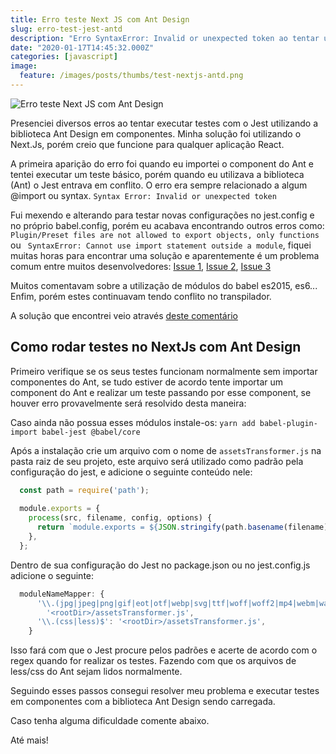 ```yaml
---
title: Erro teste Next JS com Ant Design
slug: erro-test-jest-antd
description: "Erro SyntaxError: Invalid or unexpected token ao tentar utilizar Ant Design ao realizar testes no Next Js"
date: "2020-01-17T14:45:32.000Z"
categories: [javascript]
image:
  feature: /images/posts/thumbs/test-nextjs-antd.png
---
```


![Erro teste Next JS com Ant Design](/images/posts/thumbs/test-nextjs-antd.png)

Presenciei diversos erros ao tentar executar testes com o Jest utilizando a biblioteca Ant Design em componentes. Minha solução foi utilizando o Next.Js, porém creio que funcione para qualquer aplicação React.

A primeira aparição do erro foi quando eu importei o component  do Ant e tentei executar um teste básico, porém quando eu utilizava a biblioteca (Ant) o Jest entrava em conflito. O erro era sempre relacionado a algum @import ou syntax.
`Syntax Error: Invalid or unexpected token`

Fui mexendo e alterando para testar novas configurações no jest.config e no próprio babel.config, porém eu acabava encontrando outros erros como:
`Plugin/Preset files are not allowed to export objects, only functions` ou ` SyntaxError: Cannot use import statement outside a module`, fiquei muitas horas para encontrar uma solução e aparentemente é um problema comum entre muitos desenvolvedores: [Issue 1](https://github.com/vuejs/vue-cli/issues/1584), [Issue 2](https://github.com/facebook/jest/issues/6933), [Issue 3](https://github.com/facebook/jest/issues/2081)

Muitos comentavam sobre a utilização de módulos do babel es2015, es6... Enfim, porém estes continuavam tendo conflito no transpilador.

A solução que encontrei veio através [deste comentário](https://github.com/facebook/jest/issues/2663#issuecomment-317109798)

## Como rodar testes no NextJs com Ant Design

Primeiro verifique se os seus testes funcionam normalmente sem importar componentes do Ant, se tudo estiver de acordo tente importar um component do Ant e realizar um teste passando por esse component, se houver erro provavelmente será resolvido desta maneira:

Caso ainda não possua esses módulos instale-os:
`yarn add babel-plugin-import babel-jest @babel/core`

Após a instalação crie um arquivo com o nome de `assetsTransformer.js` na pasta raiz de seu projeto, este arquivo será utilizado como padrão pela configuração do jest, e adicione o seguinte conteúdo nele:
  ```js
    const path = require('path');
    
    module.exports = {
      process(src, filename, config, options) {
        return `module.exports = ${JSON.stringify(path.basename(filename))};`;
      },
    };
  ```

Dentro de sua configuração do Jest no package.json ou no jest.config.js adicione o seguinte:
  ```js
    moduleNameMapper: {
        '\\.(jpg|jpeg|png|gif|eot|otf|webp|svg|ttf|woff|woff2|mp4|webm|wav|mp3|m4a|aac|oga)$':
          '<rootDir>/assetsTransformer.js',
        '\\.(css|less)$': '<rootDir>/assetsTransformer.js',
      }
  ```

Isso fará com que o Jest procure pelos padrões e acerte de acordo com o regex quando for realizar os testes. Fazendo com que os arquivos de less/css do Ant sejam lidos normalmente.

Seguindo esses passos consegui resolver meu problema e executar testes em componentes com a biblioteca Ant Design sendo carregada.

Caso tenha alguma dificuldade comente abaixo.

Até mais!
